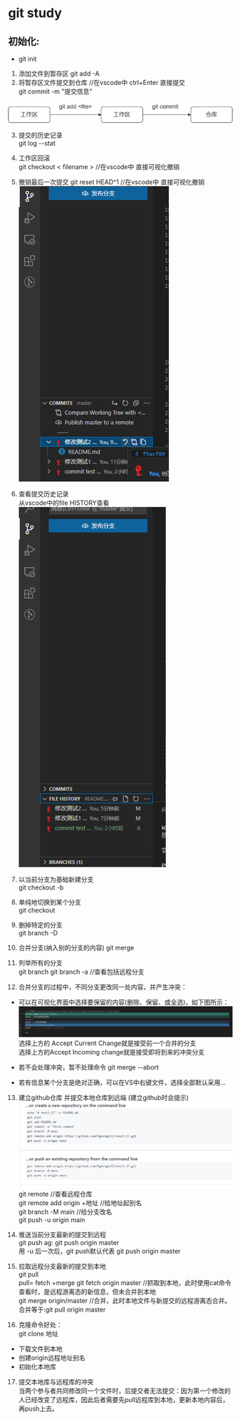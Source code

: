 # git study

## 初始化:  
*  git init


1. 添加文件到暂存区 
git add -A  
2. 将暂存区文件提交到仓库 //在vscode中 ctrl+Enter 直接提交  
git commit -m "提交信息"   
  
![提交](./git提交.png)

3. 提交的历史记录  
git log --stat 

4. 工作区回滚    
git checkout < filename >  //在vscode中 直接可视化撤销

5. 撤销最后一次提交
git reset HEAD^1  //在vscode中 直接可视化撤销  
![commit撤销](./commit撤销.png)

6. 查看提交历史记录  
从vscode中的file HISTORY查看  
![commit记录](./filehistory.png)

7. 以当前分支为基础新建分支  
git checkout -b <branchname>

8. 单纯地切换到某个分支  
git checkout <branchname>

9. 删掉特定的分支  
git branch -D <branchname>

10. 合并分支(纳入别的分支的内容)
 git merge <branchname>

 11. 列举所有的分支  
 git branch
 git branch -a //查看包括远程分支

 12. 合并分支的过程中，不同分支更改同一处内容，并产生冲突：  
* 可以在可视化界面中选择要保留的内容(删除、保留、或全选)，如下图所示：
![合并冲突](./合并冲突.png)  
选择上方的 Accept Current Change就是接受前一个合并的分支  
选择上方的Accept Incoming change就是接受即将到来的冲突分支

* 若不会处理冲突，暂不处理命令
git merge --abort 

* 若有信息某个分支是绝对正确，可以在VS中右键文件，选择全部默认采用...

13. 建立github仓库 并提交本地仓库到远端 (建立github时会提示)
![github推送](./github推送.png)
git remote //查看远程仓库  
git remote add origin +地址   //给地址起别名  
git branch -M main  //给分支改名  
git push -u origin main  

14. 推送当前分支最新的提交到远程  
git push 
ag: git push origin master  
用 -u 后一次后，git push默认代表 git push origin master

15. 拉取远程分支最新的提交到本地  
git pull  
pull= fetch +merge
git fetch origin master //抓取到本地，此时使用cat命令查看时，是远程游离态的新信息，但未合并到本地   
git merge origin/master //合并，此时本地文件与新提交的远程游离态合并。  
合并等于:git pull origin master  

16. 克隆命令好处：  
git clone 地址  
* 下载文件到本地  
* 创建origin远程地址别名  
* 初始化本地库  

17. 提交本地库与远程库的冲突  
当两个参与者共同修改同一个文件时，后提交者无法提交：因为第一个修改的人已经改变了远程库，因此后者需要先pull远程库到本地，更新本地内容后，再push上去。
